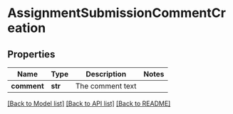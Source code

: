 # AssignmentSubmissionCommentCreation

## Properties
Name | Type | Description | Notes
------------ | ------------- | ------------- | -------------
**comment** | **str** | The comment text | 

[[Back to Model list]](../README.md#documentation-for-models) [[Back to API list]](../README.md#documentation-for-api-endpoints) [[Back to README]](../README.md)


